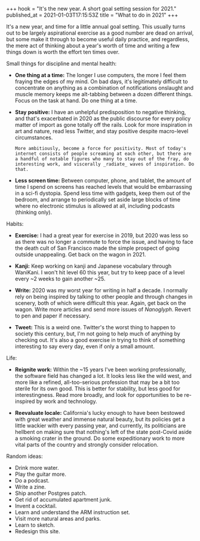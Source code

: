 +++
hook = "It's the new year. A short goal setting session for 2021."
published_at = 2021-01-03T17:15:53Z
title = "What to do in 2021"
+++

It's a new year, and time for a little annual goal setting. This usually turns out to be largely aspirational exercise as a good number are dead on arrival, but some make it through to become useful daily practice, and regardless, the mere act of thinking about a year's worth of time and writing a few things down is worth the effort ten times over.

Small things for discipline and mental health:

* **One thing at a time:** The longer I use computers, the more I feel them fraying the edges of my mind. On bad days, it's legitimately difficult to concentrate on anything as a combination of notifications onslaught and muscle memory keeps me alt-tabbing between a dozen different things. Focus on the task at hand. Do one thing at a time.

* **Stay positive:** I have an unhelpful predisposition to negative thinking, and that's exacerbated in 2020 as the public discourse for every policy matter of import as gone totally off the rails. Look for more inspiration in art and nature, read less Twitter, and stay positive despite macro-level circumstances.

	  More ambitiously, become a force for positivity. Most of today's internet consists of people screaming at each other, but there are a handful of notable figures who many to stay out of the fray, do interesting work, and viscerally _radiate_ waves of inspiration. Do that.

* **Less screen time:** Between computer, phone, and tablet, the amount of time I spend on screens has reached levels that would be embarrassing in a sci-fi dystopia. Spend less time with gadgets, keep them out of the bedroom, and arrange to periodically set aside large blocks of time where no electronic stimulus is allowed at all, including podcasts (thinking only).

Habits:

* **Exercise:** I had a great year for exercise in 2019, but 2020 was less so as there was no longer a commute to force the issue, and having to face the death cult of San Francisco made the simple prospect of going outside unappealing. Get back on the wagon in 2021.

* **Kanji:** Keep working on kanji and Japanese vocabulary through WaniKani. I won't hit level 60 this year, but try to keep pace of a level every ~2 weeks to gain another ~25.

* **Write:** 2020 was my worst year for writing in half a decade. I normally rely on being inspired by talking to other people and through changes in scenery, both of which were difficult this year. Again, get back on the wagon. Write more articles and send more issues of _Nanoglyph_. Revert to pen and paper if necessary.

* **Tweet:** This is a weird one. Twitter's the worst thing to happen to society this century, but, I'm not going to help much of anything by checking out. It's also a good exercise in trying to think of something interesting to say every day, even if only a small amount.

Life:

* **Reignite work:** Within the ~15 years I've been working professionally, the software field has changed a lot. It looks less like the wild west, and more like a refined, all-too-serious profession that may be a bit too sterile for its own good. This is better for stability, but less good for interestingness. Read more broadly, and look for opportunities to be re-inspired by work and technology.

* **Reevaluate locale:** California's lucky enough to have been bestowed with great weather and immense natural beauty, but its policies get a little wackier with every passing year, and currently, its politicians are hellbent on making sure that nothing's left of the state post-Covid aside a smoking crater in the ground. Do some expeditionary work to more vital parts of the country and strongly consider relocation.

Random ideas:

* Drink more water.
* Play the guitar more.
* Do a podcast.
* Write a zine.
* Ship another Postgres patch.
* Get rid of accumulated apartment junk.
* Invent a cocktail.
* Learn and understand the ARM instruction set.
* Visit more natural areas and parks.
* Learn to sketch.
* Redesign this site.
